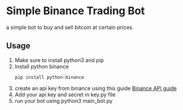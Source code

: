 # Simple Binance Trading Bot
a simple bot to buy and sell bitcoin at certain prices.
## Usage
1. Make sure to install python3 and pip
2. Install python binance
    ```
    pip install python-binance
    ```
3. create an api key from binance using this guide [Binance API guide](https://www.binance.com/en/support/articles/360002502072)
4. Add your api key and secret in key.py file
5. run your bot using python3 main_bot.py
